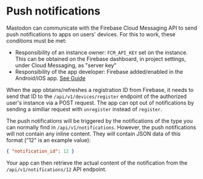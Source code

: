Push notifications
==================

Mastodon can communicate with the Firebase Cloud Messaging API to send push notifications to apps on users' devices. For this to work, these conditions must be met:

* Responsibility of an instance owner: `FCM_API_KEY` set on the instance. This can be obtained on the Firebase dashboard, in project settings, under Cloud Messaging, as "server key"
* Responsibility of the app developer: Firebase added/enabled in the Android/iOS app. [See Guide](https://firebase.google.com/docs/cloud-messaging/)

When the app obtains/refreshes a registration ID from Firebase, it needs to send that ID to the `/api/v1/devices/register` endpoint of the authorized user's instance via a POST request. The app can opt out of notifications by sending a similiar request with `unregister` instead of `register`.

The push notifications will be triggered by the notifications of the type you can normally find in `/api/v1/notifications`. However, the push notifications will not contain any inline content. They will contain JSON data of this format ("12" is an example value):

```json
{ "notification_id": 12 }
```

Your app can then retrieve the actual content of the notification from the `/api/v1/notifications/12` API endpoint.
